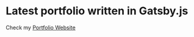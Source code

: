 # Latest portfolio written in Gatsby.js

Check my [Portfolio Website](https://ivan-rey-cv-portfolio.netlify.com/)
